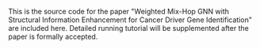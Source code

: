 This is the source code for the paper "Weighted Mix-Hop GNN with Structural Information Enhancement for Cancer Driver Gene Identification" are included here. Detailed running tutorial will be supplemented after the paper is formally accepted.

